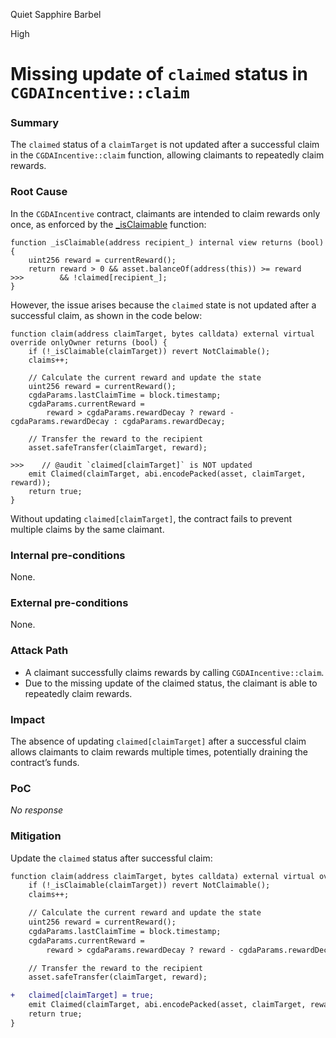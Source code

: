 Quiet Sapphire Barbel

High

# Missing update of `claimed` status in `CGDAIncentive::claim`

### Summary

The `claimed` status of a `claimTarget` is not updated after a successful claim in the `CGDAIncentive::claim` function, allowing claimants to repeatedly claim rewards.


### Root Cause

In the `CGDAIncentive` contract, claimants are intended to claim rewards only once, as enforced by the [_isClaimable](https://github.com/sherlock-audit/2024-06-boost-aa-wallet/blob/d9f597776cc2d20fbb19ffb1f7731126cf3b6210/boost-protocol/packages/evm/contracts/incentives/CGDAIncentive.sol#L135) function:
```solidity
function _isClaimable(address recipient_) internal view returns (bool) {
    uint256 reward = currentReward();
    return reward > 0 && asset.balanceOf(address(this)) >= reward 
>>>        && !claimed[recipient_];
}
```
However, the issue arises because the `claimed` state is not updated after a successful claim, as shown in the code below:
```solidity
function claim(address claimTarget, bytes calldata) external virtual override onlyOwner returns (bool) {
    if (!_isClaimable(claimTarget)) revert NotClaimable();
    claims++;

    // Calculate the current reward and update the state
    uint256 reward = currentReward();
    cgdaParams.lastClaimTime = block.timestamp;
    cgdaParams.currentReward =
        reward > cgdaParams.rewardDecay ? reward - cgdaParams.rewardDecay : cgdaParams.rewardDecay;

    // Transfer the reward to the recipient
    asset.safeTransfer(claimTarget, reward);

>>>    // @audit `claimed[claimTarget]` is NOT updated
    emit Claimed(claimTarget, abi.encodePacked(asset, claimTarget, reward));
    return true;
}
```
Without updating `claimed[claimTarget]`, the contract fails to prevent multiple claims by the same claimant.

### Internal pre-conditions

None.


### External pre-conditions

None.


### Attack Path

- A claimant successfully claims rewards by calling `CGDAIncentive::claim`.
- Due to the missing update of the claimed status, the claimant is able to repeatedly claim rewards.

### Impact

The absence of updating `claimed[claimTarget]` after a successful claim allows claimants to claim rewards multiple times, potentially draining the contract’s funds.


### PoC

_No response_

### Mitigation

Update the `claimed` status after successful claim:
```diff
function claim(address claimTarget, bytes calldata) external virtual override onlyOwner returns (bool) {
    if (!_isClaimable(claimTarget)) revert NotClaimable();
    claims++;

    // Calculate the current reward and update the state
    uint256 reward = currentReward();
    cgdaParams.lastClaimTime = block.timestamp;
    cgdaParams.currentReward =
        reward > cgdaParams.rewardDecay ? reward - cgdaParams.rewardDecay : cgdaParams.rewardDecay;

    // Transfer the reward to the recipient
    asset.safeTransfer(claimTarget, reward);

+   claimed[claimTarget] = true;
    emit Claimed(claimTarget, abi.encodePacked(asset, claimTarget, reward));
    return true;
}
```